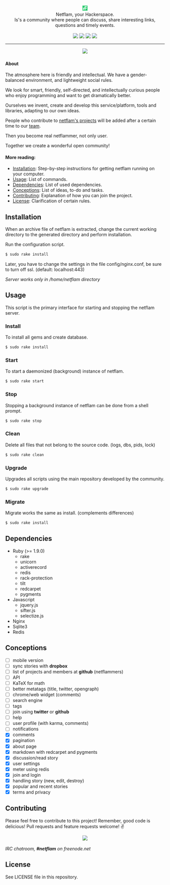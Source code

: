 <p align="center">
  <img src="https://raw.githubusercontent.com/netflam/netflam/master/public/assets/images/shortcuts/16.png" alt="netflam" />
  <br />
  Netflam, your Hackerspace. <br /> Is's a community where people can discuss, share interesting links, questions and timely events.
  <br /><br />
  <a href="https://travis-ci.org/netflam/netflam"><img src="https://img.shields.io/travis/netflam/netflam.svg" /></a>
  <a href="https://github.com/netflam/netflam/releases"><img src="https://img.shields.io/github/release/netflam/netflam.svg" /></a>
  <a href="https://github.com/netflam/netflam/issues"><img src="https://img.shields.io/github/issues/netflam/netflam.svg" /></a>
  <a href="https://netflam.com/"><img src="https://img.shields.io/badge/url-netflam.com-brightgreen.svg" /></a>
</p>

---

<div align="center">
  <img src="https://dl.dropboxusercontent.com/u/103345209/Screenshots/Screenshot%202014-09-14%2018.22.57.png"/>
</div>

#### About

The atmosphere here is friendly and intellectual. We have a gender-balanced environment, and lightweight social rules.

We look for smart, friendly, self-directed, and intellectually curious people who enjoy programming and want to get dramatically better.

Ourselves we invent, create and develop this service/platform, tools and libraries, adapting to our own ideas.

People who contribute to [netflam's projects](https://github.com/netflam) will be added after a certain time to our [team](https://github.com/orgs/netflam/people).

Then you become real netflammer, not only user.

Together we create a wonderful open community!

#### More reading:

- [Installation](#installation): Step-by-step instructions for getting netflam running on your computer.
- [Usage](#usage): List of commands.
- [Dependencies](#dependencies): List of used dependencies.
- [Conceptions](#conceptions): List of ideas, to-do and tasks.
- [Contributing](#contributing): Explanation of how you can join the project.
- [License](#license): Clarification of certain rules.

## Installation

When an archive file of netflam is extracted, change the current working directory to the generated directory and perform installation.

Run the configuration script.

```bash
$ sudo rake install
```

Later, you have to change the settings in the file config/nginx.conf, be sure to turn off ssl. (default: localhost:443)

_Server works only in /home/netflam directory_

## Usage

This script is the primary interface for starting and stopping the netflam server.

### Install

To install all gems and create database.

```bash
$ sudo rake install
```

### Start

To start a daemonized (background) instance of netflam.

```bash
$ sudo rake start
```

### Stop

Stopping a background instance of netflam can be done from a shell prompt.

```bash
$ sudo rake stop
```

### Clean

Delete all files that not belong to the source code. (logs, dbs, pids, lock)

```bash
$ sudo rake clean
```

### Upgrade

Upgrades all scripts using the main repository developed by the community.

```bash
$ sudo rake upgrade
```

### Migrate

Migrate works the same as install. (complements differences)

```bash
$ sudo rake install
```

## Dependencies

- Ruby (>= 1.9.0)
  * rake
  * unicorn
  * activerecord
  * redis
  * rack-protection
  * tilt
  * redcarpet
  * pygments
- Javascript
  * jquery.js
  * sifter.js
  * selectize.js
- Nginx
- Sqlite3
- Redis

## Conceptions

- [ ] mobile version
- [ ] sync stories with **dropbox**
- [ ] list of projects and members at **github** (netflammers)
- [ ] API
- [ ] KaTeX for math
- [ ] better metatags (title, twitter, opengraph)
- [ ] chrome/web widget (comments)
- [ ] search engine
- [ ] tags
- [ ] join using **twitter** or **github**
- [ ] help
- [ ] user profile (with karma, comments)
- [ ] notifications
- [x] comments
- [x] pagination
- [x] about page
- [x] markdown with redcarpet and pygments
- [x] discussion/read story
- [x] user settings
- [x] meter using redis
- [x] join and login
- [x] handling story (new, edit, destroy)
- [x] popular and recent stories
- [x] terms and privacy

## Contributing

Please feel free to contribute to this project! Remember, good code is delicious! Pull requests and feature requests welcome! :v:

<div align="center">
  <img src="https://pbs.twimg.com/media/BuTj9ULCAAEd4G7.jpg:large"/>
</div>

_IRC chatroom, **#netflam** on freenode.net_

## License

See LICENSE file in this repository.